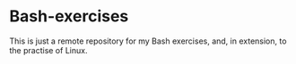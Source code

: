 # Bash-exercises
This is just a remote repository for my Bash exercises, and, in extension, to the practise of Linux.

